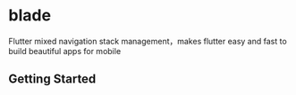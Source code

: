 # blade

Flutter mixed navigation stack management，makes flutter easy and fast to build beautiful apps for mobile

## Getting Started


